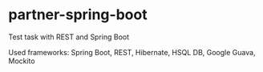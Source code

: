 # partner-spring-boot
Test task with REST and Spring Boot

Used frameworks: Spring Boot, REST, Hibernate, HSQL DB, Google Guava, Mockito